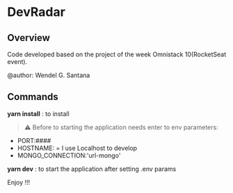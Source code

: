 # DevRadar

## Overview

Code developed based on the project of the week Omnistack 10(RocketSeat event).

@author: Wendel G. Santana

## Commands

__yarn install__ : to install

>⚠ Before to starting the application needs enter to env parameters:
  * PORT:####
  * HOSTNAME:<hostname> = I use Localhost to develop
  * MONGO_CONNECTION:'url-mongo'

__yarn dev__ : to start the application after setting .env params

Enjoy !!!
